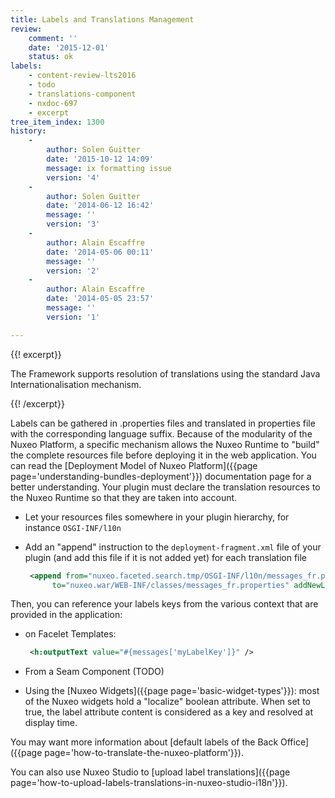 ```yaml
---
title: Labels and Translations Management
review:
    comment: ''
    date: '2015-12-01'
    status: ok
labels:
    - content-review-lts2016
    - todo
    - translations-component
    - nxdoc-697
    - excerpt
tree_item_index: 1300
history:
    -
        author: Solen Guitter
        date: '2015-10-12 14:09'
        message: ix formatting issue
        version: '4'
    -
        author: Solen Guitter
        date: '2014-06-12 16:42'
        message: ''
        version: '3'
    -
        author: Alain Escaffre
        date: '2014-05-06 00:11'
        message: ''
        version: '2'
    -
        author: Alain Escaffre
        date: '2014-05-05 23:57'
        message: ''
        version: '1'

---
```

{{! excerpt}}

The Framework supports resolution of translations using the standard Java Internationalisation mechanism.

{{! /excerpt}}

Labels can be gathered in .properties files and translated in properties file with the corresponding language suffix. Because of the modularity of the Nuxeo Platform, a specific mechanism allows the Nuxeo Runtime to "build" the complete resources file before deploying it in the web application. You can read the [Deployment Model of Nuxeo Platform]({{page page='understanding-bundles-deployment'}}) documentation page for a better understanding. Your plugin must declare the translation resources to the Nuxeo Runtime so that they are taken into account.

*   Let your resources files somewhere in your plugin hierarchy, for instance `OSGI-INF/l10n`
*   Add an "append" instruction to the `deployment-fragment.xml` file of your plugin (and add this file if it is not added yet) for each translation file

    ```xml
     <append from="nuxeo.faceted.search.tmp/OSGI-INF/l10n/messages_fr.properties"
          to="nuxeo.war/WEB-INF/classes/messages_fr.properties" addNewLine="true" />
    ```

Then, you can reference your labels keys from the various context that are provided in the application:

*   on Facelet Templates:&nbsp;

    ```xml
     <h:outputText value="#{messages['myLabelKey']}" />
    ```

*   From a Seam Component (TODO)

*   Using the [Nuxeo Widgets]({{page page='basic-widget-types'}}): most of the Nuxeo widgets hold a "localize" boolean attribute. When set to true, the label attribute content is considered as a key and resolved at display time.

You may want more information about [default labels of the Back Office]({{page page='how-to-translate-the-nuxeo-platform'}}).

You can also use Nuxeo Studio to [upload label translations]({{page page='how-to-upload-labels-translations-in-nuxeo-studio-i18n'}}).&nbsp;
